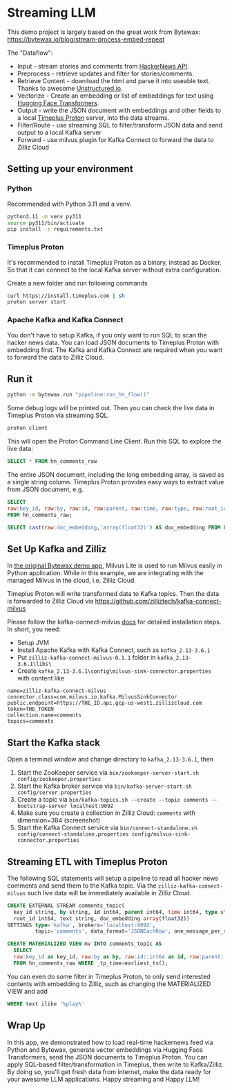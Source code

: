 # Streaming LLM

This demo project is largely based on the great work from Bytewax: https://bytewax.io/blog/stream-process-embed-repeat

The "Dataflow":

- Input - stream stories and comments from [HackerNews API](https://github.com/HackerNews/API).
- Preprocess - retrieve updates and filter for stories/comments.
- Retrieve Content - download the html and parse it into useable text. Thanks to awesome [Unstructured.io](https://github.com/Unstructured-IO/unstructured).
- Vectorize - Create an embedding or list of embeddings for text using [Hugging Face Transformers](https://huggingface.co/sentence-transformers/all-MiniLM-L6-v2).
- Output - write the JSON document with embeddings and other fields to a local [Timeplus Proton](https://github.com/timeplus-io/proton) server, into the data streams.
- Filter/Route - use streaming SQL to filter/transform JSON data and send output to a local Kafka server
- Forward - use milvus plugin for Kafka Connect to forward the data to Zilliz Cloud

## Setting up your environment

### Python

Recommended with Python 3.11 and a venv.

```bash
python3.11 -m venv py311
source py311/bin/activate
pip install -r requirements.txt
```

### Timeplus Proton

It's recommended to install Timeplus Proton as a binary, instead as Docker. So that it can connect to the local Kafka server without extra configuration.

Create a new folder and run following commands

```bash
curl https://install.timeplus.com | sh
proton server start
```

### Apache Kafka and Kafka Connect

You don't have to setup Kafka, if you only want to run SQL to scan the hacker news data. You can load JSON documents to Timeplus Proton with embedding first. The Kafka and Kafka Connect are required when you want to forward the data to Zilliz Cloud.

## Run it

```bash
python -m bytewax.run "pipeline:run_hn_flow()"
```

Some debug logs will be printed out. Then you can check the live data in Timeplus Proton via streaming SQL.

```bash
proton client
```

This will open the Proton Command Line Client. Run this SQL to explore the live data:

```sql
SELECT * FROM hn_comments_raw
```

The entire JSON document, including the long embedding array, is saved as a single string column. Timeplus Proton provides easy ways to extract value from JSON document, e.g.

```sql
SELECT
raw:key_id, raw:by, raw:id, raw:parent, raw:time, raw:type, raw:root_id, raw:text
FROM hn_comments_raw;

SELECT cast(raw:doc_embedding,'array(float32)') AS doc_embedding FROM hn_comments_raw;
```

## Set Up Kafka and Zilliz

In [the original Bytewax demo app](https://github.com/bytewax/real-time-milvus/), Milvus Lite is used to run Milvus easily in Python application. While in this example, we are integrating with the managed Milvus in the cloud, i.e. Zilliz Cloud.

Timeplus Proton will write transformed data to Kafka topics. Then the data is forwarded to Zilliz Cloud via https://github.com/zilliztech/kafka-connect-milvus

Please follow the kafka-connect-milvus [docs](https://github.com/zilliztech/kafka-connect-milvus/blob/main/README_OSS.md) for detailed installation steps. In short, you need:

- Setup JVM
- Install Apache Kafka with Kafka Connect, such as `kafka_2.13-3.6.1`
- Put `zilliz-kafka-connect-milvus-0.1.1` folder in `kafka_2.13-3.6.1\libs\`
- Create `kafka_2.13-3.6.1\config\milvus-sink-connector.properties` with content like

```properties
name=zilliz-kafka-connect-milvus
connector.class=com.milvus.io.kafka.MilvusSinkConnector
public.endpoint=https://THE_ID.api.gcp-us-west1.zillizcloud.com
token=THE_TOKEN
collection.name=comments
topics=comments
```

## Start the Kafka stack

Open a terminal window and change directory to `kafka_2.13-3.6.1`, then

1. Start the ZooKeeper service via `bin/zookeeper-server-start.sh config/zookeeper.properties`
2. Start the Kafka broker service via `bin/kafka-server-start.sh config/server.properties`
3. Create a topic via `bin/kafka-topics.sh --create --topic comments --bootstrap-server localhost:9092`
4. Make sure you create a collection in Zilliz Cloud: `comments` with dimension=384 (screenshot)
5. Start the Kafka Connect service via `bin/connect-standalone.sh config/connect-standalone.properties config/milvus-sink-connector.properties`

## Streaming ETL with Timeplus Proton

The following SQL statements will setup a pipeline to read all hacker news comments and send them to the Kafka topic. Via the `zilliz-kafka-connect-milvus` such live data will be immediately available in Zilliz Cloud.

```sql
CREATE EXTERNAL STREAM comments_topic(
  key_id string, by string, id int64, parent int64, time int64, type string,
  root_id int64, text string, doc_embedding array(float32))
SETTINGS type='kafka', brokers='localhost:9092',
         topic='comments', data_format='JSONEachRow', one_message_per_row=true;

CREATE MATERIALIZED VIEW mv INTO comments_topic AS
  SELECT
  raw:key_id as key_id, raw:by as by, raw:id::int64 as id, raw:parent::int64 as parent, raw:time::int64 as time, raw:type as type, raw:root_id::int64 as root_id, raw:text as text, cast(raw:doc_embedding,'array(float32)') AS doc_embedding
  FROM hn_comments_raw WHERE _tp_time>earliest_ts();
```

You can even do some filter in Timeplus Proton, to only send interested contents with embedding to Zilliz, such as changing the MATERIALIZED VIEW and add

```sql
WHERE text ilike '%play%'
```

## Wrap Up

In this app, we demonstrated how to load real-time hackernews feed via Python and Bytewax, generate vector embeddings via Hugging Face Transformers, send the JSON documents to Timeplus Proton. You can apply SQL-based filter/transformation in Timeplus, then write to Kafka/Zilliz. By doing so, you'll get fresh data from internet, make the data ready for your awesome LLM applications. Happy streaming and Happy LLM!
